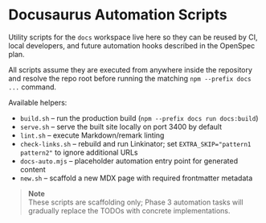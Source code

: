 # Docusaurus Automation Scripts

Utility scripts for the `docs` workspace live here so they can be reused by CI,
local developers, and future automation hooks described in the OpenSpec plan.

All scripts assume they are executed from anywhere inside the repository and
resolve the repo root before running the matching `npm --prefix docs ...`
command.

Available helpers:

- `build.sh` – run the production build (`npm --prefix docs run docs:build`)
- `serve.sh` – serve the built site locally on port 3400 by default
- `lint.sh` – execute Markdown/remark linting
- `check-links.sh` – rebuild and run Linkinator; set `EXTRA_SKIP="pattern1 pattern2"` to ignore additional URLs
- `docs-auto.mjs` – placeholder automation entry point for generated content
- `new.sh` – scaffold a new MDX page with required frontmatter metadata

> **Note**  
> These scripts are scaffolding only; Phase 3 automation tasks will gradually
> replace the TODOs with concrete implementations.
